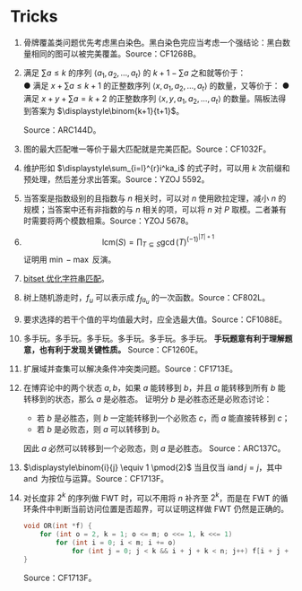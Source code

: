 # Tricks

1. 骨牌覆盖类问题优先考虑黑白染色。黑白染色完应当考虑一个强结论：黑白数量相同的图可以被完美覆盖。Source：CF1268B。
2. 满足 $\sum a \le k$ 的序列 $\langle a_1,a_2,\dots,a_t\rangle$ 的 $k + 1 - \sum a$ 之和就等价于：  
   ● 满足 $x + \sum a \le k + 1$ 的正整数序列 $\langle x,a_1,a_2,\dots,a_t\rangle$ 的数量，又等价于：
      ● 满足 $x + y + \sum a = k + 2$ 的正整数序列 $\langle x,y,a_1,a_2,\dots,a_t\rangle$ 的数量。隔板法得到答案为 $\displaystyle\binom{k+1}{t+1}$。

   Source：ARC144D。
3. 图的最大匹配唯一等价于最大匹配就是完美匹配。Source：CF1032F。
4. 维护形如 $\displaystyle\sum_{i=l}^{r}i^ka_i$ 的式子时，可以用 $k$ 次前缀和预处理，然后差分求出答案。Source：YZOJ 5592。
5. 当答案是指数级别的且指数与 $n$ 相关时，可以对 $n$ 使用欧拉定理，减小 $n$ 的规模；当答案中还有非指数的与 $n$ 相关的项，可以将 $n$ 对 $P$ 取模。二者兼有时需要将两个模数相乘。Source：YZOJ 5678。
6. $$\text{lcm}(S)=\prod_{T\subseteq S} \gcd(T)^{(-1)^{|T|+1}}$$
   证明用 $\min-\max$ 反演。
7. [bitset 优化字符串匹配](https://www.cnblogs.com/alex-wei/p/bitset_yyds.html)。
8. 树上随机游走时，$f_u$ 可以表示成 $f_{fa_u}$ 的一次函数。Source：CF802L。
9.  要求选择的若干个值的平均值最大时，应全选最大值。Source：CF1088E。
10. 多手玩。多手玩。多手玩。多手玩。多手玩。多手玩。
    **手玩题意有利于理解题意，也有利于发现关键性质。**
    Source：CF1260E。
11. 扩展域并查集可以解决条件冲突类问题。Source：CF1713E。
12. 在博弈论中的两个状态 $a,b$，如果 $a$ 能转移到 $b$，并且 $a$ 能转移到所有 $b$ 能转移到的状态，那么 $a$ 是必胜态。
    证明分 $b$ 是必胜态还是必败态讨论：
    - 若 $b$ 是必胜态，则 $b$ 一定能转移到一个必败态 $c$，而 $a$ 能直接转移到 $c$；
    - 若 $b$ 是必败态，则 $a$ 可以转移到 $b$。

    因此 $a$ 必然可以转移到一个必败态，则 $a$ 是必胜态。
    Source：ARC137C。
13. $\displaystyle\binom{i}{j} \equiv 1 \pmod{2}$ 当且仅当 $i \operatorname{and} j = j$，其中 $\operatorname{and}$ 为按位与运算。Source：CF1713F。
14. 对长度非 $2^k$ 的序列做 FWT 时，可以不用将 $n$ 补齐至 $2^k$，而是在 FWT 的循环条件中判断当前访问位置是否超界，可以证明这样做 FWT 仍然是正确的。
    
    ```cpp
    void OR(int *f) {
        for (int o = 2, k = 1; o <= m; o <<= 1, k <<= 1)
            for (int i = 0; i < m; i += o)
                for (int j = 0; j < k && i + j + k < n; j++) f[i + j + k] ^= f[i + j];
    }
    ```
    Source：CF1713F。